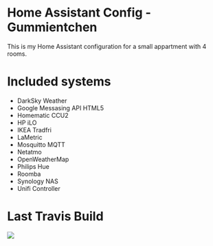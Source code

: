 # Home Assistant Config - Gummientchen

This is my Home Assistant configuration for a small appartment with 4 rooms.

# Included systems
- DarkSky Weather
- Google Messasing API HTML5
- Homematic CCU2
- HP iLO
- IKEA Tradfri
- LaMetric
- Mosquitto MQTT
- Netatmo
- OpenWeatherMap
- Philips Hue
- Roomba
- Synology NAS
- Unifi Controller

# Last Travis Build
![](https://travis-ci.org/Gummientchen/Home-AssistantConfig.svg?branch=master)